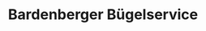 ---
title: "Bardenberger Bügelservice"
url: /wuerselen/bardenberger-buegelservice/
shop: Wäscherei
---